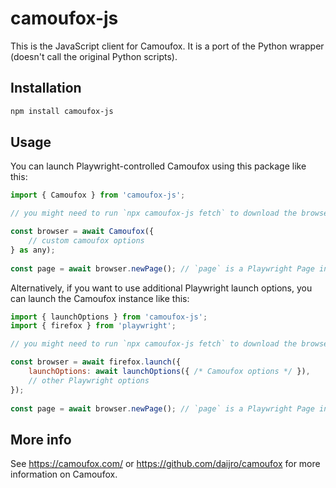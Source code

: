 # camoufox-js

This is the JavaScript client for Camoufox. It is a port of the Python wrapper (doesn't call the original Python scripts).

## Installation

```bash
npm install camoufox-js
```

## Usage 

You can launch Playwright-controlled Camoufox using this package like this:

```javascript
import { Camoufox } from 'camoufox-js';

// you might need to run `npx camoufox-js fetch` to download the browser after installing the package

const browser = await Camoufox({
    // custom camoufox options
} as any);
            
const page = await browser.newPage(); // `page` is a Playwright Page instance
```

Alternatively, if you want to use additional Playwright launch options, you can launch the Camoufox instance like this:


```javascript
import { launchOptions } from 'camoufox-js';
import { firefox } from 'playwright';

// you might need to run `npx camoufox-js fetch` to download the browser after installing the package

const browser = await firefox.launch({
    launchOptions: await launchOptions({ /* Camoufox options */ }),
    // other Playwright options
});
            
const page = await browser.newPage(); // `page` is a Playwright Page instance
```

## More info

See https://camoufox.com/ or https://github.com/daijro/camoufox for more information on Camoufox.


